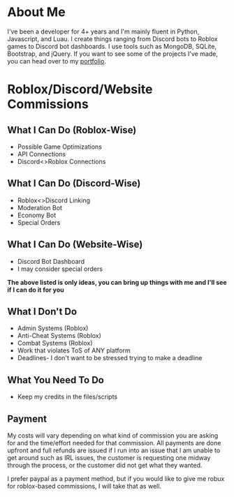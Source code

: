 # About Me
I've been a developer for 4+ years and I'm mainly fluent in Python, Javascript, and Luau. I create things ranging from Discord bots to Roblox games to Discord bot dashboards. I use tools such as MongoDB, SQLite, Bootstrap, and jQuery. If you want to see some of the projects I've made, you can head over to my [portfolio](https://realbongochongo.github.io).
# Roblox/Discord/Website Commissions
## What I Can Do (Roblox-Wise)
- Possible Game Optimizations
- API Connections 
- Discord<>Roblox Connections 
## What I Can Do (Discord-Wise)
- Roblox<>Discord Linking
- Moderation Bot
- Economy Bot
- Special Orders
## What I Can Do (Website-Wise)
- Discord Bot Dashboard 
- I may consider special orders

**The above listed is only ideas, you can bring up things with me and I'll see if I can do it for you**

## What I Don't Do
- Admin Systems (Roblox)
- Anti-Cheat Systems (Roblox)
- Combat Systems (Roblox)
- Work that violates ToS of ANY platform
- Deadlines- I don't want to be stressed trying to make a deadline
## What You Need To Do
- Keep my credits in the files/scripts

## Payment
My costs will vary depending on what kind of commission you are asking for and the time/effort needed for that commission. All payments are done upfront and full refunds are issued if I run into an issue that I am unable to get around such as IRL issues, the customer is requesting one midway through the process, or the customer did not get what they wanted.

I prefer paypal as a payment method, but if you would like to give me robux for roblox-based commissions, I will take that as well.

